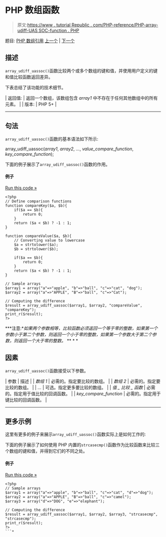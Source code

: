 # PHP 数组函数

> 原文:[https://www . tutorial Republic . com/PHP-reference/PHP-array-udiff-UAS SOC-function . PHP](https://www.tutorialrepublic.com/php-reference/php-array-udiff-uassoc-function.php)

题目: [PHP 数组引用](php-array-functions.php) [上一个](php-array-udiff-assoc-function.php) | [下一个](php-array-uintersect-function.php)

## 描述

`array_udiff_uassoc()`函数比较两个或多个数组的键和值，并使用用户定义的键和值比较函数返回差异。

下表总结了该功能的技术细节。

| 返回值: | 返回一个数组，该数组包含 *array1* 中不存在于任何其他数组中的所有元素。 |
| 版本: | PHP 5+ |

* * *

## 句法

`array_udiff_uassoc()`函数的基本语法如下所示:

array_udiff_uassoc(*array1*, *array2*, *...*, *value_compare_function*, *key_compare_function*);

下面的例子展示了`array_udiff_uassoc()`函数的作用。

#### 例子

[Run this code »](../codelab.php?topic=php&file=difference-of-two-arrays-using-key-value-comparison-functions "Run this code to view the output")

```
<?php
// Define comparison functions
function compareKey($a, $b){
    if($a == $b){
        return 0;
    }
    return ($a < $b) ? -1 : 1;
}

function compareValue($a, $b){
    // Converting value to lowercase
    $a = strtolower($a);
    $b = strtolower($b);

    if($a == $b){
        return 0;
    }
    return ($a < $b) ? -1 : 1;
}

// Sample arrays
$array1 = array("a"=>"apple", "b"=>"ball", "c"=>"cat", "dog");
$array2 = array("a"=>"APPLE", "B"=>"ball", "c"=>"Cat");

// Computing the difference
$result = array_udiff_uassoc($array1, $array2, "compareValue", "compareKey");
print_r($result);
?>
```

 ***注意:**如果两个参数相等，比较函数必须返回一个等于零的整数，如果第一个参数小于第二个参数，则返回一个小于零的整数，如果第一个参数大于第二个参数，则返回一个大于零的整数。*  ** * *

## 因素

`array_udiff_uassoc()`函数接受以下参数。

| 参数 | 描述 |
| *数组 1* | 必需的。指定要比较的数组。 |
| *数组 2* | 必需的。指定要比较的数组。 |
| *...* | 可选。指定更多要比较的数组。 |
| *值 _ 比较 _ 函数* | 必需的。指定用于值比较的回调函数。 |
| *key_compare_function* | 必需的。指定用于键比较的回调函数。 |

* * *

## 更多示例

这里有更多的例子来展示`array_udiff_uassoc()`函数实际上是如何工作的:

下面的例子展示了如何使用 PHP 内置的`strcasecmp()`函数作为比较函数来比较三个数组的键和值，并得到它们的不同之处。

#### 例子

[Run this code »](../codelab.php?topic=php&file=difference-of-three-arrays-using-key-value-comparison-functions "Run this code to view the output")

```
<?php
// Sample arrays
$array1 = array("a"=>"apple", "b"=>"ball", "c"=>"cat", "d"=>"dog");
$array2 = array("a"=>"APPLE", "B"=>"ball", "c"=>"camel");
$array3 = array("d"=>"DOG", "e"=>"elephant");

// Computing the difference
$result = array_udiff_uassoc($array1, $array2, $array3, "strcasecmp", "strcasecmp");
print_r($result);
?>
```*